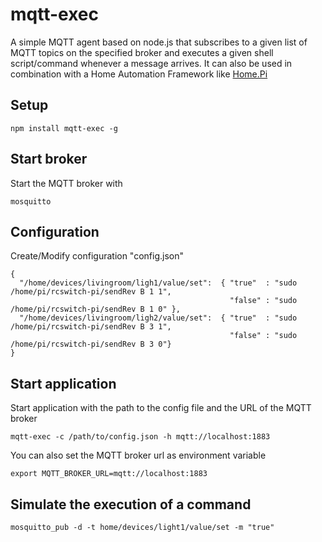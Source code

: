 # mqtt-exec

A simple MQTT agent based on node.js that subscribes to a given list of MQTT topics
on the specified broker and executes a given shell script/command whenever
a message arrives. It can also be used in combination with a Home Automation Framework like [Home.Pi](https://github.com/denschu/home.pi)

## Setup

	npm install mqtt-exec -g

## Start broker

Start the MQTT broker with

	mosquitto
	
## Configuration

Create/Modify configuration "config.json"

	{
	  "/home/devices/livingroom/ligh1/value/set":  { "true"  : "sudo /home/pi/rcswitch-pi/sendRev B 1 1", 
	                                                 "false" : "sudo /home/pi/rcswitch-pi/sendRev B 1 0" },
	  "/home/devices/livingroom/ligh2/value/set":  { "true"  : "sudo /home/pi/rcswitch-pi/sendRev B 3 1", 
	                                                 "false" : "sudo /home/pi/rcswitch-pi/sendRev B 3 0"}                     
	}
	
## Start application

Start application with the path to the config file and the URL of the MQTT broker

	mqtt-exec -c /path/to/config.json -h mqtt://localhost:1883

You can also set the MQTT broker url as environment variable

	export MQTT_BROKER_URL=mqtt://localhost:1883

## Simulate the execution of a command

	mosquitto_pub -d -t home/devices/light1/value/set -m "true"



